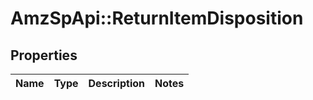 # AmzSpApi::ReturnItemDisposition

## Properties
Name | Type | Description | Notes
------------ | ------------- | ------------- | -------------

